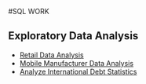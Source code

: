 
#SQL WORK
## Exploratory Data Analysis
- [Retail Data Analysis](/SQL/Retail%20Data%20Analysis)
- [Mobile Manufacturer Data Analysis](/SQL/Mobile%20Manufacturer%20Data%20Analysis)
- [Analyze International Debt Statistics](/SQL/Analyze%20International%20Debt%20Statistics/notebook.ipynb)

